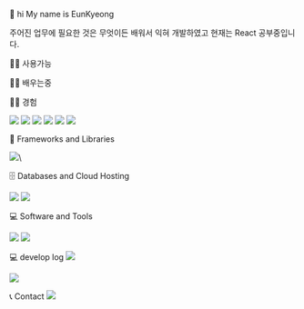 
🤚 hi 
My name is EunKyeong  


주어진 업무에 필요한 것은 무엇이든 배워서 익혀 개발하였고 
현재는 React 공부중입니다.


👨‍💻 사용가능

👨‍💻 배우는중

👨‍💻 경험


<img src="https://img.shields.io/badge/PHP-777BB4?style=flat-square&logo=php&logoColor=white"/>
<img src="https://img.shields.io/badge/React-61DAFB?style=flat-square&logo=React&logoColor=black"/>
<img src="https://img.shields.io/badge/java-007396?style=flat-square&logo=java&logoColor=white"/>


<img src="https://img.shields.io/badge/html5-E34F26?style=flat-square&logo=html5&logoColor=white"> 
<img src="https://img.shields.io/badge/css-1572B6?style=flat-square&logo=css3&logoColor=white"> 
<img src="https://img.shields.io/badge/javascript-F7DF1E?style=flat-square&logo=javascript&logoColor=black"> 



🧰 Frameworks and Libraries

<img src="https://img.shields.io/badge/bootstrap-7952B3?style=flat-square&logo=bootstrap&logoColor=white">\


🗄️ Databases and Cloud Hosting

<img src="https://img.shields.io/badge/mysql-4479A1?style=flat-square&logo=mysql&logoColor=white">  
<img src="https://img.shields.io/badge/MariaDB-003545?style=flat-square&logo=mariaDB&logoColor=white"/>

💻 Software and Tools

<img src="https://img.shields.io/badge/android Studio-3DDC84?style=flat-square&logo=android studio&logoColor=white">
<img src="https://img.shields.io/badge/Visual Studio Code-007ACC?style=flat-square&logo=Visual Studio Code&logoColor=white"/>


💻 develop log
<a href="https://velog.io/@bi-sz">
<img src="https://img.shields.io/badge/Velog-20c997?style=flat-square&logo=velog&logoColor=white"> 
</a>

<img src="https://img.shields.io/badge/Velog-20C997?style=flat-square&logo=velog&logoColor=white"/>


📞 Contact 
<a href="mailto:kwonbe99@gmail.com">
<img src="https://img.shields.io/badge/Gmail-EA4335?style=flat-square&logo=Gmail&logoColor=white"> 
</a>


